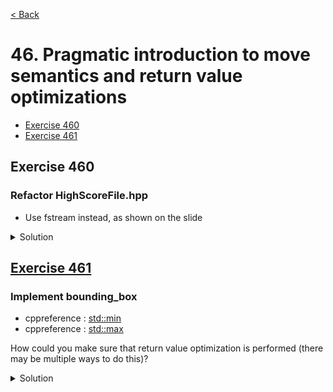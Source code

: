[< Back](README.md)

# 46. Pragmatic introduction to move semantics and return value optimizations

* [Exercise 460](#exercise-460)
* [Exercise 461](#exercise-461)

## Exercise 460
### Refactor HighScoreFile.hpp

* Use fstream instead, as shown on the slide

<details>
   <summary>Solution</summary>

```cpp
#include <fstream>
#include <sstream>

class HighScoreFile final {
public:
 explicit HighScoreFile(std::string name)
     : filename(std::move(name)),
       file(filename.c_str()) {
   };


 std::string read_all() {
   std::stringstream buffer;
   buffer << file.rdbuf();
   return buffer.str();
 }

 bool is_valid() const { return file.is_open(); }

private:
 std::string filename;
 std::basic_fstream<char> file;
};
```

</details>

## [Exercise 461][1]
### Implement bounding_box

* cppreference : [std::min][2]
* cppreference : [std::max][3]
   
How could you make sure that return value optimization is performed (there may be multiple ways to do this)?

<details>
   <summary>Solution</summary>

Adding a constructor and deleting both the copy constructor and the move constructor.

```cpp
struct Rect {
  Rect(Point point, Size size)
    : point(point),
      size(size) {}
  Rect(const Rect&) = delete;
  Rect(Rect&&)      = delete;
  size_t width() const { return size.width; }
  size_t height() const { return size.height; }
  int x() const { return point.x; }
  int y() const { return point.y; }
  int right() const { return point.x + int(size.width); }
  int bottom() const { return point.y + int(size.height); }

  Point point;
  Size size;
};

static Rect bounding_box(const Rect & one, const Rect & two) {
  int x = std::min(one.x(), two.x());
  int y = std::min(one.y(), two.y());
  int right = std::max(one.right(), two.right());
  int bottom = std::max(one.bottom(), two.bottom());
  auto width = static_cast<size_t>(right - x);
  auto height = static_cast<size_t>(bottom - y);
  return { { x, y }, { width, height } };
}
```

</details>

[1]: 46_exercises.cpp
[2]: https://en.cppreference.com/w/cpp/algorithm/min
[3]: https://en.cppreference.com/w/cpp/algorithm/max
